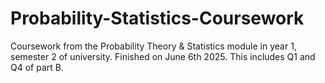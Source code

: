 # Probability-Statistics-Coursework
Coursework from the Probability Theory &amp; Statistics module in year 1, semester 2 of university. Finished on June 6th 2025. This includes Q1 and Q4 of part B.
